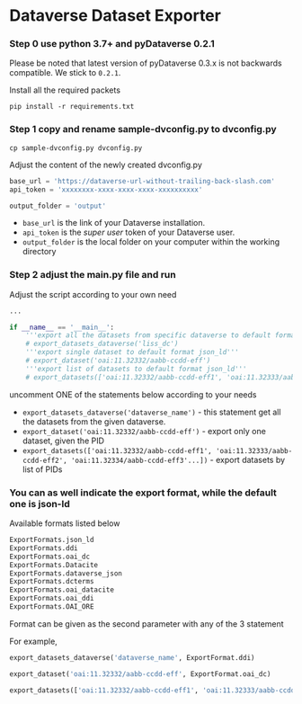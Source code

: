 # Dataverse Dataset Exporter

### Step 0 use python 3.7+ and pyDataverse 0.2.1
Please be noted that latest version of pyDataverse 0.3.x is not backwards compatible. We stick to `0.2.1`. 

Install all the required packets
```shell
pip install -r requirements.txt
```

### Step 1 copy and rename sample-dvconfig.py to dvconfig.py
```shell
cp sample-dvconfig.py dvconfig.py
```
Adjust the content of the newly created dvconfig.py
```python
base_url = 'https://dataverse-url-without-trailing-back-slash.com'
api_token = 'xxxxxxxx-xxxx-xxxx-xxxx-xxxxxxxxxx'

output_folder = 'output'
```
* `base_url` is the link of your Dataverse installation. 
* `api_token` is the _super user_ token of your Dataverse user. 
* `output_folder` is the local folder on your computer within the working directory

### Step 2 adjust the main.py file and run
Adjust the script according to your own need
```python
...

if __name__ == '__main__':
    '''export all the datasets from specific dataverse to default format json_ld'''
    # export_datasets_dataverse('liss_dc')
    '''export single dataset to default format json_ld'''
    # export_dataset('oai:11.32332/aabb-ccdd-eff')
    '''export list of datasets to default format json_ld'''
    # export_datasets(['oai:11.32332/aabb-ccdd-eff1', 'oai:11.32333/aabb-ccdd-eff2', 'oai:11.32334/aabb-ccdd-eff3'...])
```
uncomment ONE of the statements below according to your needs

- `export_datasets_dataverse('dataverse_name')` - this statement get all the datasets from the given dataverse. 
- `export_dataset('oai:11.32332/aabb-ccdd-eff')` - export only one dataset, given the PID
- `export_datasets(['oai:11.32332/aabb-ccdd-eff1', 'oai:11.32333/aabb-ccdd-eff2', 'oai:11.32334/aabb-ccdd-eff3'...])` - 
export datasets by list of PIDs

### You can as well indicate the export format, while the default one is json-ld

Available formats listed below
```python
ExportFormats.json_ld
ExportFormats.ddi
ExportFormats.oai_dc
ExportFormats.Datacite
ExportFormats.dataverse_json
ExportFormats.dcterms
ExportFormats.oai_datacite
ExportFormats.oai_ddi
ExportFormats.OAI_ORE
```

Format can be given as the second parameter with any of the 3 statement

For example, 
```python
export_datasets_dataverse('dataverse_name', ExportFormat.ddi)
```
```python
export_dataset('oai:11.32332/aabb-ccdd-eff', ExportFormat.oai_dc)
```
```python
export_datasets(['oai:11.32332/aabb-ccdd-eff1', 'oai:11.32333/aabb-ccdd-eff2', 'oai:11.32334/aabb-ccdd-eff3'], ExportFormat.OAI_ORE)
```
